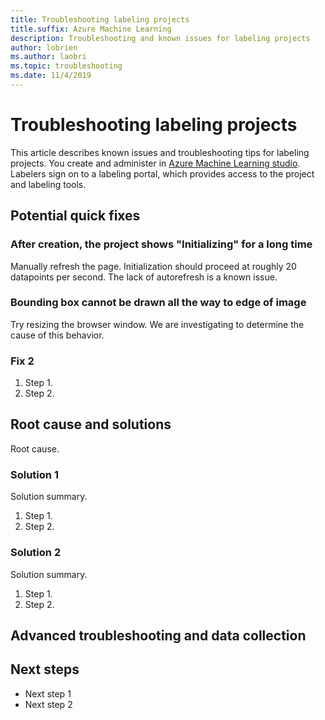 ```yaml
---
title: Troubleshooting labeling projects
title.suffix: Azure Machine Learning
description: Troubleshooting and known issues for labeling projects
author: lobrien
ms.author: laobri
ms.topic: troubleshooting 
ms.date: 11/4/2019
---
```


# Troubleshooting labeling projects

This article describes known issues and troubleshooting tips for labeling projects. You create and administer in [Azure Machine Learning studio](https://ml.azure.com). Labelers sign on to a labeling portal, which provides access to the project and labeling tools. 

## Potential quick fixes

### After creation, the project shows "Initializing" for a long time

Manually refresh the page. Initialization should proceed at roughly 20 datapoints per second. The lack of autorefresh is a known issue. 

### Bounding box cannot be drawn all the way to edge of image 

Try resizing the browser window. We are investigating to determine the cause of this behavior. 

### 

### Fix 2

1. Step 1.
2. Step 2.

## Root cause and solutions
<!--- To be able to identify the issue and how to prevent it from happening again, the cause of the issue should be defined if known. Make sure that the H3 headings clearly state the intention of the section. Each section should have a short sentence that describes the steps that are about the be taken.
--->
Root cause.

### Solution 1
<!--- Make sure that the H3 headings clearly state the intention of the section. Each section should have a short sentence that describes the steps that are about the be taken.
--->
Solution summary.

1. Step 1.
2. Step 2.

### Solution 2
<!--- Make sure that the H3 headings clearly state the intention of the section. Each section should have a short sentence that describes the steps that are about the be taken.
--->
Solution summary.

1. Step 1.
2. Step 2.

## Advanced troubleshooting and data collection
<!--- Include this section if the issue requires advanced troubleshooting steps that may require a call to support, list any information or procedures in this section to help the customer prepare for submitting a support ticket.
--->

## Next steps
<!--- If there are any next steps that should be taken after the issue has been initially resolved, list them in this section.
--->
- Next step 1
- Next step 2